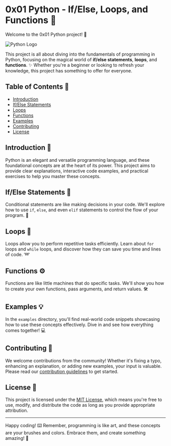 # 0x01 Python - If/Else, Loops, and Functions :snake:

Welcome to the 0x01 Python project! :rocket:

![Python Logo](https://www.python.org/static/community_logos/python-logo.png)

This project is all about diving into the fundamentals of programming in Python, focusing on the magical world of **if/else statements**, **loops**, and **functions**. :sparkles: Whether you're a beginner or looking to refresh your knowledge, this project has something to offer for everyone.

## Table of Contents :book:

- [Introduction](#introduction)
- [If/Else Statements](#ifelse-statements)
- [Loops](#loops)
- [Functions](#functions)
- [Examples](#examples)
- [Contributing](#contributing)
- [License](#license)

## Introduction :memo:

Python is an elegant and versatile programming language, and these foundational concepts are at the heart of its power. This project aims to provide clear explanations, interactive code examples, and practical exercises to help you master these concepts.

## If/Else Statements :traffic_light:

Conditional statements are like making decisions in your code. We'll explore how to use `if`, `else`, and even `elif` statements to control the flow of your program. :thought_balloon:

## Loops :repeat:

Loops allow you to perform repetitive tasks efficiently. Learn about `for` loops and `while` loops, and discover how they can save you time and lines of code. :loop:

## Functions :gear:

Functions are like little machines that do specific tasks. We'll show you how to create your own functions, pass arguments, and return values. :hammer_and_wrench:

## Examples :bulb:

In the `examples` directory, you'll find real-world code snippets showcasing how to use these concepts effectively. Dive in and see how everything comes together! :computer:

## Contributing :handshake:

We welcome contributions from the community! Whether it's fixing a typo, enhancing an explanation, or adding new examples, your input is valuable. Please read our [contribution guidelines](CONTRIBUTING.md) to get started.

## License :scroll:

This project is licensed under the [MIT License](LICENSE), which means you're free to use, modify, and distribute the code as long as you provide appropriate attribution.

---

Happy coding! :keyboard: Remember, programming is like art, and these concepts are your brushes and colors. Embrace them, and create something amazing! :sparkling_heart: